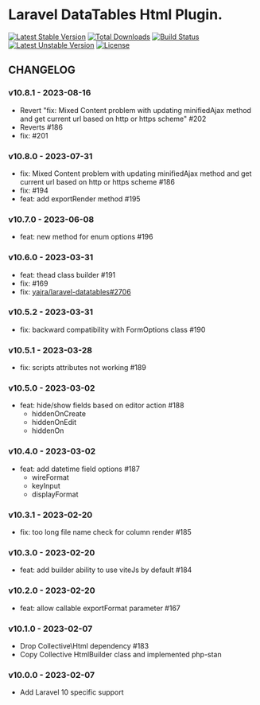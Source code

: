 # Laravel DataTables Html Plugin.

[![Latest Stable Version](https://poser.pugx.org/yajra/laravel-datatables-html/v/stable.png)](https://packagist.org/packages/yajra/laravel-datatables-html)
[![Total Downloads](https://poser.pugx.org/yajra/laravel-datatables-html/downloads.png)](https://packagist.org/packages/yajra/laravel-datatables-html)
[![Build Status](https://travis-ci.org/yajra/laravel-datatables-html.png?branch=master)](https://travis-ci.org/yajra/laravel-datatables-html)
[![Latest Unstable Version](https://poser.pugx.org/yajra/laravel-datatables-html/v/unstable.svg)](https://packagist.org/packages/yajra/laravel-datatables-html)
[![License](https://poser.pugx.org/yajra/laravel-datatables-html/license.svg)](https://packagist.org/packages/yajra/laravel-datatables-html)

## CHANGELOG

### v10.8.1 - 2023-08-16

- Revert "fix: Mixed Content problem with updating minifiedAjax method and get current url based on http or https scheme" #202
- Reverts #186 
- fix: #201

### v10.8.0 - 2023-07-31

- fix: Mixed Content problem with updating minifiedAjax method and get current url based on http or https scheme #186
- fix: #194
- feat: add exportRender method #195

### v10.7.0 - 2023-06-08

- feat: new method for enum options #196

### v10.6.0 - 2023-03-31

- feat: thead class builder #191
- fix: #169 
- fix: [yajra/laravel-datatables#2706](https://github.com/yajra/laravel-datatables/issues/2706)

### v10.5.2 - 2023-03-31

- fix: backward compatibility with FormOptions class #190

### v10.5.1 - 2023-03-28

- fix: scripts attributes not working #189

### v10.5.0 - 2023-03-02

- feat: hide/show fields based on editor action #188
  - hiddenOnCreate
  - hiddenOnEdit
  - hiddenOn

### v10.4.0 - 2023-03-02

- feat: add datetime field options #187
  - wireFormat
  - keyInput
  - displayFormat

### v10.3.1 - 2023-02-20

- fix: too long file name check for column render #185

### v10.3.0 - 2023-02-20

- feat: add builder ability to use viteJs by default #184

### v10.2.0 - 2023-02-20

- feat: allow callable exportFormat parameter #167

### v10.1.0 - 2023-02-07

- Drop Collective\Html dependency #183
- Copy Collective HtmlBuilder class and implemented php-stan

### v10.0.0 - 2023-02-07

- Add Laravel 10 specific support

